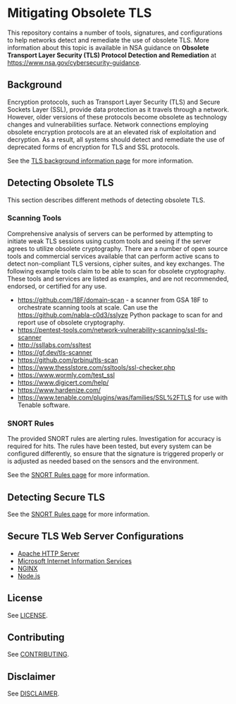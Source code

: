 # Mitigating Obsolete TLS

This repository contains a number of tools, signatures, and configurations to help networks detect and remediate the use of obsolete TLS. More information about this topic is available in NSA guidance on **Obsolete Transport Layer Security (TLS) Protocol Detection and Remediation** at https://www.nsa.gov/cybersecurity-guidance. 

## Background

Encryption protocols, such as Transport Layer Security (TLS) and Secure Sockets Layer (SSL), provide data protection as it travels through a network. However, older versions of these protocols become obsolete as technology changes and vulnerabilities surface. Network connections employing obsolete encryption protocols are at an elevated risk of exploitation and decryption. As a result, all systems should detect and remediate the use of deprecated forms of encryption for TLS and SSL protocols.

See the [TLS background information page](./TLS%20background%20information.md) for more information.

## Detecting Obsolete TLS

This section describes different methods of detecting obsolete TLS.

###  Scanning Tools
Comprehensive analysis of servers can be performed by attempting to initiate weak TLS sessions using custom tools and seeing if the server agrees to utilize obsolete cryptography. There are a number of open source tools and commercial services available that can perform active scans to detect non-compliant TLS versions, cipher suites, and key exchanges. 
The following example tools claim to be able to scan for obsolete cryptography. These tools and services are listed as examples, and are not recommended, endorsed, or certified for any use. 
*	https://github.com/18F/domain-scan - a scanner from GSA 18F to orchestrate scanning tools at scale. Can use the https://github.com/nabla-c0d3/sslyze Python package to scan for and report use of obsolete cryptography.
*	https://pentest-tools.com/network-vulnerability-scanning/ssl-tls-scanner
*	http://ssllabs.com/ssltest 
*	https://gf.dev/tls-scanner
*	https://github.com/prbinu/tls-scan
*	https://www.thesslstore.com/ssltools/ssl-checker.php
*	https://www.wormly.com/test_ssl
*	https://www.digicert.com/help/
*	https://www.hardenize.com/
*	https://www.tenable.com/plugins/was/families/SSL%2FTLS for use with Tenable software.

### SNORT Rules
The provided SNORT rules are alerting rules. Investigation for accuracy is required for hits. The rules have been tested, but every system can be configured differently, so ensure that the signature is triggered properly or is adjusted as needed based on the sensors and the environment.

See the [SNORT Rules page](./snort/README.md) for more information.

## Detecting Secure TLS

See the [SNORT Rules page](./snort/README.md) for more information.

## Secure TLS Web Server Configurations

* [Apache HTTP Server](./webserver/apache-tls.txt)
* [Microsoft Internet Information Services](./webserver/iis-tls.txt)
* [NGINX](./webserver/nginx-tls.txt)
* [Node.js](./webserver/nodejs-tls.txt)

## License

See [LICENSE](./LICENSE.md).

## Contributing

See [CONTRIBUTING](./CONTRIBUTING.md).

## Disclaimer

See [DISCLAIMER](./DISCLAIMER.md).
